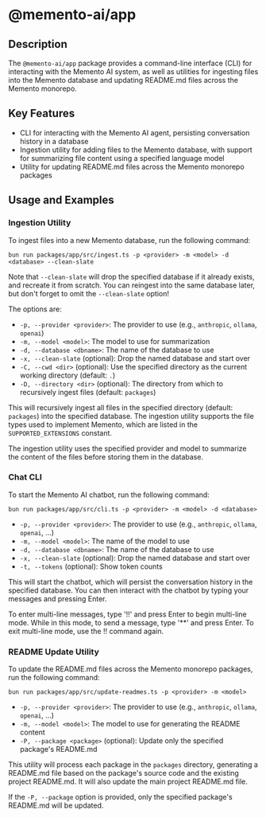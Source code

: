 # @memento-ai/app

## Description
The `@memento-ai/app` package provides a command-line interface (CLI) for interacting with the Memento AI system, as well as utilities for ingesting files into the Memento database and updating README.md files across the Memento monorepo.

## Key Features
- CLI for interacting with the Memento AI agent, persisting conversation history in a database
- Ingestion utility for adding files to the Memento database, with support for summarizing file content using a specified language model
- Utility for updating README.md files across the Memento monorepo packages

## Usage and Examples

### Ingestion Utility
To ingest files into a new Memento database, run the following command:

```
bun run packages/app/src/ingest.ts -p <provider> -m <model> -d <database> --clean-slate
```

Note that `--clean-slate` will drop the specified database if it already exists, and recreate it from scratch. You can reingest into the same database later, but don't forget to omit the `--clean-slate` option!

The options are:
- `-p, --provider <provider>`: The provider to use (e.g., `anthropic`, `ollama`, `openai`)
- `-m, --model <model>`: The model to use for summarization
- `-d, --database <dbname>`: The name of the database to use
- `-x, --clean-slate` (optional): Drop the named database and start over
- `-C, --cwd <dir>` (optional): Use the specified directory as the current working directory (default: `.`)
- `-D, --directory <dir>` (optional): The directory from which to recursively ingest files (default: `packages`)

This will recursively ingest all files in the specified directory (default: `packages`) into the specified database. The ingestion utility supports the file types used to implement Memento, which are listed in the `SUPPORTED_EXTENSIONS` constant.

The ingestion utility uses the specified provider and model to summarize the content of the files before storing them in the database.

### Chat CLI

To start the Memento AI chatbot, run the following command:

```
bun run packages/app/src/cli.ts -p <provider> -m <model> -d <database>
```

- `-p, --provider <provider>`: The provider to use (e.g., `anthropic`, `ollama`, `openai`, ...)
- `-m, --model <model>`: The name of the model to use
- `-d, --database <dbname>`: The name of the database to use
- `-x, --clean-slate` (optional): Drop the named database and start over
- `-t, --tokens` (optional): Show token counts

This will start the chatbot, which will persist the conversation history in the specified database. You can then interact with the chatbot by typing your messages and pressing Enter.

To enter multi-line messages, type '!!' and press Enter to begin multi-line mode. While in this mode, to send a message, type '**' and press Enter. To exit multi-line mode, use the !! command again.

### README Update Utility

To update the README.md files across the Memento monorepo packages, run the following command:

```
bun run packages/app/src/update-readmes.ts -p <provider> -m <model>
```

- `-p, --provider <provider>`: The provider to use (e.g., `anthropic`, `ollama`, `openai`, ...)
- `-m, --model <model>`: The model to use for generating the README content
- `-P, --package <package>` (optional): Update only the specified package's README.md

This utility will process each package in the `packages` directory, generating a README.md file based on the package's source code and the existing project README.md. It will also update the main project README.md file.

If the `-P, --package` option is provided, only the specified package's README.md will be updated.
